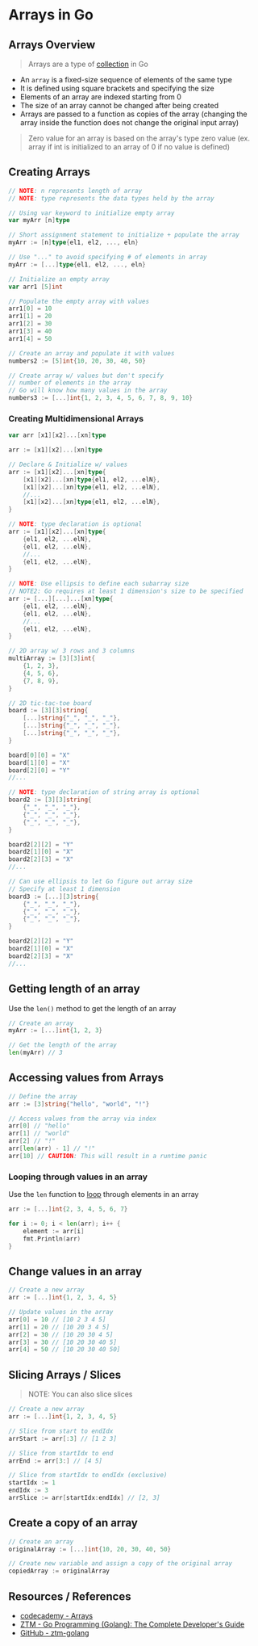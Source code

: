 # Arrays in Go

## Arrays Overview

> Arrays are a type of [collection](go_data-types_collection.md) in Go

- An `array` is a fixed-size sequence of elements of the same type
- It is defined using square brackets and specifying the size
- Elements of an array are indexed starting from 0
- The size of an array cannot be changed after being created
- Arrays are passed to a function as copies of the array (changing the array inside the function does not change the original input array)

> Zero value for an array is based on the array's type zero value (ex. array if int is initialized to an array of 0 if no value is defined)

## Creating Arrays

```go
// NOTE: n represents length of array
// NOTE: type represents the data types held by the array

// Using var keyword to initialize empty array
var myArr [n]type

// Short assignment statement to initialize + populate the array
myArr := [n]type{el1, el2, ..., eln}

// Use "..." to avoid specifying # of elements in array
myArr := [...]type{el1, el2, ..., eln}
```

```go
// Initialize an empty array
var arr1 [5]int

// Populate the empty array with values
arr1[0] = 10
arr1[1] = 20
arr1[2] = 30
arr1[3] = 40
arr1[4] = 50
```

```go
// Create an array and populate it with values
numbers2 := [5]int{10, 20, 30, 40, 50}
```

```go
// Create array w/ values but don't specify
// number of elements in the array
// Go will know how many values in the array
numbers3 := [...]int{1, 2, 3, 4, 5, 6, 7, 8, 9, 10}
```

### Creating Multidimensional Arrays

```go
var arr [x1][x2]...[xn]type

arr := [x1][x2]...[xn]type

// Declare & Initialize w/ values
arr := [x1][x2]...[xn]type{
    [x1][x2]...[xn]type{el1, el2, ...elN},
    [x1][x2]...[xn]type{el1, el2, ...elN},
    //...
    [x1][x2]...[xn]type{el1, el2, ...elN},
}

// NOTE: type declaration is optional
arr := [x1][x2]...[xn]type{
    {el1, el2, ...elN},
    {el1, el2, ...elN},
    //...
    {el1, el2, ...elN},
}

// NOTE: Use ellipsis to define each subarray size
// NOTE2: Go requires at least 1 dimension's size to be specified
arr := [...][...]...[xn]type{
    {el1, el2, ...elN},
    {el1, el2, ...elN},
    //...
    {el1, el2, ...elN},
}
```

```go
// 2D array w/ 3 rows and 3 columns
multiArray := [3][3]int{
    {1, 2, 3},
    {4, 5, 6},
    {7, 8, 9},
}
```

```go
// 2D tic-tac-toe board
board := [3][3]string{
    [...]string{"_", "_", "_"},
    [...]string{"_", "_", "_"},
    [...]string{"_", "_", "_"},
}

board[0][0] = "X"
board[1][0] = "X"
board[2][0] = "Y"
//...

// NOTE: type declaration of string array is optional
board2 := [3][3]string{
    {"_", "_", "_"},
    {"_", "_", "_"},
    {"_", "_", "_"},
}

board2[2][2] = "Y"
board2[1][0] = "X"
board2[2][3] = "X"
//...

// Can use ellipsis to let Go figure out array size
// Specify at least 1 dimension
board3 := [...][3]string{
    {"_", "_", "_"},
    {"_", "_", "_"},
    {"_", "_", "_"},
}

board2[2][2] = "Y"
board2[1][0] = "X"
board2[2][3] = "X"
//...
```

## Getting length of an array

Use the `len()` method to get the length of an array

```go
// Create an array
myArr := [...]int{1, 2, 3}

// Get the length of the array
len(myArr) // 3
```

## Accessing values from Arrays

```go
// Define the array
arr := [3]string{"hello", "world", "!"}

// Access values from the array via index
arr[0] // "hello"
arr[1] // "world"
arr[2] // "!"
arr[len(arr) - 1] // "!"
arr[10] // CAUTION: This will result in a runtime panic
```

### Looping through values in an array

Use the `len` function to [loop](go_loops.md) through elements in an array

```go
arr := [...]int{2, 3, 4, 5, 6, 7}

for i := 0; i < len(arr); i++ {
    element := arr[i]
    fmt.Println(arr)
}
```

## Change values in an array

```go
// Create a new array
arr := [...]int{1, 2, 3, 4, 5}

// Update values in the array
arr[0] = 10 // [10 2 3 4 5]
arr[1] = 20 // [10 20 3 4 5]
arr[2] = 30 // [10 20 30 4 5]
arr[3] = 30 // [10 20 30 40 5]
arr[4] = 50 // [10 20 30 40 50]
```

## Slicing Arrays / Slices

> NOTE: You can also slice slices

```go
// Create a new array
arr := [...]int{1, 2, 3, 4, 5}

// Slice from start to endIdx
arrStart := arr[:3] // [1 2 3]

// Slice from startIdx to end
arrEnd := arr[3:] // [4 5]

// Slice from startIdx to endIdx (exclusive)
startIdx := 1
endIdx := 3
arrSlice := arr[startIdx:endIdx] // [2, 3]
```

## Create a copy of an array

```go
// Create an array
originalArray := [...]int{10, 20, 30, 40, 50}

// Create new variable and assign a copy of the original array
copiedArray := originalArray
```

## Resources / References

- [codecademy - Arrays](https://www.codecademy.com/resources/docs/go/arrays)
- [ZTM - Go Programming (Golang): The Complete Developer's Guide](https://zerotomastery.io/courses/learn-golang/)
- [GitHub - ztm-golang](https://github.com/jayson-lennon/ztm-golang)
